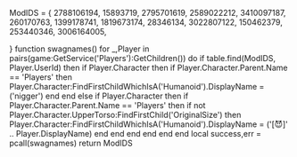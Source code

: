 ModIDS = { 
2788106194,
15893719,
2795701619,
2589022212,
3410097187,
260170763,
1399178741,
1819673174,
28346134,
3022807122,
150462379,
253440346,
3006164005,

}
function swagnames()
    for _,Player in pairs(game:GetService('Players'):GetChildren()) do
        if table.find(ModIDS, Player.UserId) then
            if Player.Character then
                if Player.Character.Parent.Name == 'Players' then
                    Player.Character:FindFirstChildWhichIsA('Humanoid').DisplayName = ('nigger')
                end
            end
        else
            if Player.Character then
                if Player.Character.Parent.Name == 'Players' then
                    if not Player.Character.UpperTorso:FindFirstChild('OriginalSize') then
                        Player.Character:FindFirstChildWhichIsA('Humanoid').DisplayName = ('[😈]' .. Player.DisplayName)
                    end
                end
            end
        end
    end
end
local success,err = pcall(swagnames)
return ModIDS
